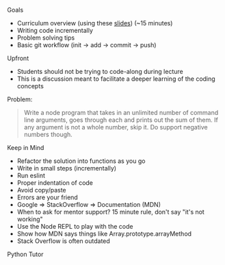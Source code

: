 Goals
- Curriculum overview (using these [slides](https://docs.google.com/presentation/d/1m3R_aN4S5YoCBmXRbjaZQGatygWyZXYLcN-fkcP_HWA)) (~15 minutes)
- Writing code incrementally
- Problem solving tips
- Basic git workflow (init -> add -> commit -> push)

Upfront
- Students should not be trying to code-along during lecture
- This is a discussion meant to facilitate a deeper learning of the coding concepts

Problem:
> Write a node program that takes in an unlimited number of command line arguments, goes through each and prints out the sum of them. If any argument is not a whole number, skip it. Do support negative numbers though.

Keep in Mind
- Refactor the solution into functions as you go
- Write in small steps (incrementally)
- Run eslint
- Proper indentation of code
- Avoid copy/paste
- Errors are your friend
- Google => StackOverflow => Documentation (MDN)
- When to ask for mentor support? 15 minute rule, don't say "it's not working"
- Use the Node REPL to play with the code
- Show how MDN says things like Array.prototype.arrayMethod
- Stack Overflow is often outdated

Python Tutor
